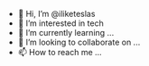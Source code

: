 - 👋 Hi, I’m @iliketeslas
- 👀 I’m interested in tech
- 🌱 I’m currently learning ...
- 💞️ I’m looking to collaborate on ...
- 📫 How to reach me ...

<!---
iliketeslas/iliketeslas is a ✨ special ✨ repository because its `README.md` (this file) appears on your GitHub profile.
You can click the Preview link to take a look at your changes.
--->
